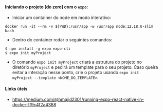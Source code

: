 #### Iniciando o projeto [do zero] com o `expo`:

- Iniciar um container do node em modo interativo:

`docker run -it --rm -v ${PWD}:/usr/app -w /usr/app node:12.18.0-slim bash`

- Dentro do container rodar o seguintes comandos:
```
$ npm install -g expo expo-cli
$ expo init myProject
```

- O comando `expo init myProject` criará a estrutura do projeto no diretório `myProject` e pedirá um template para o seu projeto. Caso queira evitar a interação nesse ponto, crie o projeto usando `expo init myProject --template <NOME_DO_TEMPLATE>`.


#### Links úteis

- https://medium.com/@hmajid2301/running-expo-react-native-in-docker-ff9c4f2a4388